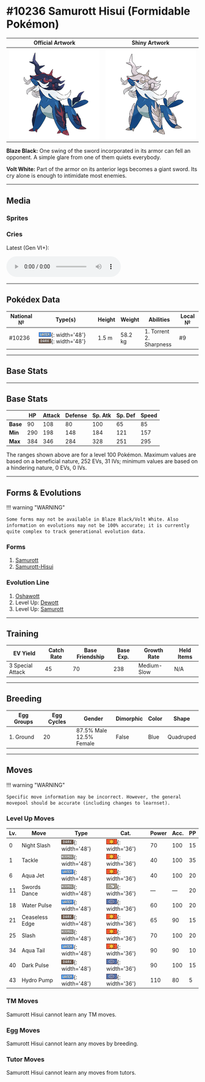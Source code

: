 # #10236 Samurott Hisui (Formidable Pokémon)

| Official Artwork | Shiny Artwork |
| --- | --- |
| ![Official Artwork](../assets/sprites/samurott-hisui/official_artwork.png) | ![Shiny Artwork](../assets/sprites/samurott-hisui/official_artwork_shiny.png) |

**Blaze Black:** One swing of the sword incorporated in its armor can fell an opponent. A simple glare from one of them quiets everybody.

**Volt White:** Part of the armor on its anterior legs becomes a giant sword. Its cry alone is enough to intimidate most enemies.

---

## Media

### Sprites

### Cries

Latest (Gen VI+):
<p><audio controls>
  <source src='../assets/cries/samurott-hisui/latest.ogg' type='audio/ogg'>
  Your browser does not support the audio element.
</audio></p>

---

## Pokédex Data

| National № | Type(s) | Height | Weight | Abilities | Local № |
|------------|---------|--------|--------|-----------|---------|
| #10236 | ![water](../assets/types/water.png){: width='48'} ![dark](../assets/types/dark.png){: width='48'} | 1.5 m | 58.2 kg | 1. Torrent<br>2. Sharpness | #9 |

---

## Base Stats
---

## Base Stats
|   | HP | Attack | Defense | Sp. Atk | Sp. Def | Speed |
|---|----|--------|---------|---------|---------|-------|
| **Base** | 90 | 108 | 80 | 100 | 65 | 85 |
| **Min** | 290 | 198 | 148 | 184 | 121 | 157 |
| **Max** | 384 | 346 | 284 | 328 | 251 | 295 |

The ranges shown above are for a level 100 Pokémon. Maximum values are based on a beneficial nature, 252 EVs, 31 IVs; minimum values are based on a hindering nature, 0 EVs, 0 IVs.

---

## Forms & Evolutions

!!! warning "WARNING"

    Some forms may not be available in Blaze Black/Volt White. Also information on evolutions may not be 100% accurate; it is currently quite complex to track generational evolution data.

### Forms

1. [Samurott](samurott.md/)
2. [Samurott-Hisui](samurott-hisui.md/)

### Evolution Line

1. [Oshawott](oshawott.md/)
1. Level Up: [Dewott](dewott.md/)
1. Level Up: [Samurott](samurott.md/)

---

## Training

| EV Yield | Catch Rate | Base Friendship | Base Exp. | Growth Rate | Held Items |
|----------|------------|-----------------|-----------|-------------|------------|
| 3 Special Attack | 45 | 70 | 238 | Medium-Slow | N/A |

---

## Breeding

| Egg Groups | Egg Cycles | Gender | Dimorphic | Color | Shape |
|------------|------------|--------|-----------|-------|-------|
| 1. Ground | 20 | 87.5% Male<br>12.5% Female | False | Blue | Quadruped |

---

## Moves

!!! warning "WARNING"

    Specific move information may be incorrect. However, the general movepool should be accurate (including changes to learnset).

### Level Up Moves

Lv. | Move | Type | Cat. | Power | Acc. | PP
--- | --- | --- | --- | --- | --- | ---
| 0 | Night Slash | ![dark](../assets/types/dark.png){: width='48'} | ![physical](../assets/move_category/physical.png){: width='36'} | 70 | 100 | 15 |
| 1 | Tackle | ![normal](../assets/types/normal.png){: width='48'} | ![physical](../assets/move_category/physical.png){: width='36'} | 40 | 100 | 35 |
| 6 | Aqua Jet | ![water](../assets/types/water.png){: width='48'} | ![physical](../assets/move_category/physical.png){: width='36'} | 40 | 100 | 20 |
| 11 | Swords Dance | ![normal](../assets/types/normal.png){: width='48'} | ![status](../assets/move_category/status.png){: width='36'} | — | — | 20 |
| 18 | Water Pulse | ![water](../assets/types/water.png){: width='48'} | ![special](../assets/move_category/special.png){: width='36'} | 60 | 100 | 20 |
| 21 | Ceaseless Edge | ![dark](../assets/types/dark.png){: width='48'} | ![physical](../assets/move_category/physical.png){: width='36'} | 65 | 90 | 15 |
| 25 | Slash | ![normal](../assets/types/normal.png){: width='48'} | ![physical](../assets/move_category/physical.png){: width='36'} | 70 | 100 | 20 |
| 34 | Aqua Tail | ![water](../assets/types/water.png){: width='48'} | ![physical](../assets/move_category/physical.png){: width='36'} | 90 | 90 | 10 |
| 40 | Dark Pulse | ![dark](../assets/types/dark.png){: width='48'} | ![special](../assets/move_category/special.png){: width='36'} | 90 | 100 | 15 |
| 43 | Hydro Pump | ![water](../assets/types/water.png){: width='48'} | ![special](../assets/move_category/special.png){: width='36'} | 110 | 80 | 5 |

### TM Moves

Samurott Hisui cannot learn any TM moves.
### Egg Moves

Samurott Hisui cannot learn any moves by breeding.
### Tutor Moves

Samurott Hisui cannot learn any moves from tutors.
